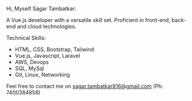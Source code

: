 Hi, Myself Sagar Tambatkar: 

A Vue.js developer with a versatile skill set. Proficient in front-end, back-end and cloud technologies. 

Technical Skills:

- HTML, CSS, Bootstrap, Tailwind
- Vue.js, Javascript, Laravel
- AWS, Devops
- SQL, MySql
- Git, Linux, Networking

Feel free to contact me on sagar.tambatkar816@gmail.com (Ph: 7400384858)

